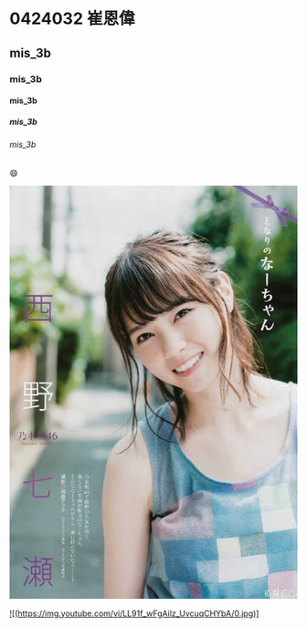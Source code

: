 # 0424032 崔恩偉
## mis_3b
### mis_3b
#### mis_3b
##### mis_3b
###### mis_3b

:smile:

![](七瀨.jpg "七瀨")

[![(https://img.youtube.com/vi/LL91f_wFgAilz_UvcuqCHYbA/0.jpg)]](https://www.youtube.com/watch?v=_6CZ8CfwBU0&index=1&list=LL91f_wFgAilz_UvcuqCHYbA "")
